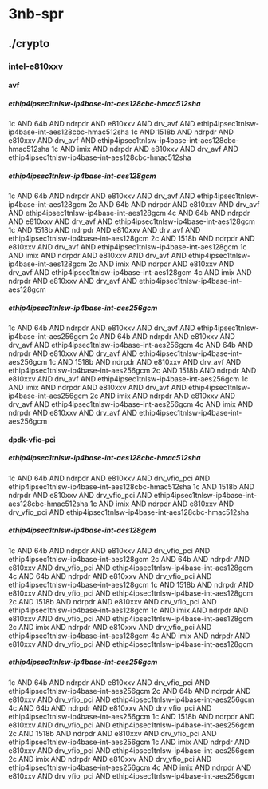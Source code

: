 # 3nb-spr
## ./crypto
### intel-e810xxv
#### avf
##### ethip4ipsec1tnlsw-ip4base-int-aes128cbc-hmac512sha
1c AND 64b AND ndrpdr AND e810xxv AND drv_avf AND ethip4ipsec1tnlsw-ip4base-int-aes128cbc-hmac512sha
1c AND 1518b AND ndrpdr AND e810xxv AND drv_avf AND ethip4ipsec1tnlsw-ip4base-int-aes128cbc-hmac512sha
1c AND imix AND ndrpdr AND e810xxv AND drv_avf AND ethip4ipsec1tnlsw-ip4base-int-aes128cbc-hmac512sha
##### ethip4ipsec1tnlsw-ip4base-int-aes128gcm
1c AND 64b AND ndrpdr AND e810xxv AND drv_avf AND ethip4ipsec1tnlsw-ip4base-int-aes128gcm
2c AND 64b AND ndrpdr AND e810xxv AND drv_avf AND ethip4ipsec1tnlsw-ip4base-int-aes128gcm
4c AND 64b AND ndrpdr AND e810xxv AND drv_avf AND ethip4ipsec1tnlsw-ip4base-int-aes128gcm
1c AND 1518b AND ndrpdr AND e810xxv AND drv_avf AND ethip4ipsec1tnlsw-ip4base-int-aes128gcm
2c AND 1518b AND ndrpdr AND e810xxv AND drv_avf AND ethip4ipsec1tnlsw-ip4base-int-aes128gcm
1c AND imix AND ndrpdr AND e810xxv AND drv_avf AND ethip4ipsec1tnlsw-ip4base-int-aes128gcm
2c AND imix AND ndrpdr AND e810xxv AND drv_avf AND ethip4ipsec1tnlsw-ip4base-int-aes128gcm
4c AND imix AND ndrpdr AND e810xxv AND drv_avf AND ethip4ipsec1tnlsw-ip4base-int-aes128gcm
##### ethip4ipsec1tnlsw-ip4base-int-aes256gcm
1c AND 64b AND ndrpdr AND e810xxv AND drv_avf AND ethip4ipsec1tnlsw-ip4base-int-aes256gcm
2c AND 64b AND ndrpdr AND e810xxv AND drv_avf AND ethip4ipsec1tnlsw-ip4base-int-aes256gcm
4c AND 64b AND ndrpdr AND e810xxv AND drv_avf AND ethip4ipsec1tnlsw-ip4base-int-aes256gcm
1c AND 1518b AND ndrpdr AND e810xxv AND drv_avf AND ethip4ipsec1tnlsw-ip4base-int-aes256gcm
2c AND 1518b AND ndrpdr AND e810xxv AND drv_avf AND ethip4ipsec1tnlsw-ip4base-int-aes256gcm
1c AND imix AND ndrpdr AND e810xxv AND drv_avf AND ethip4ipsec1tnlsw-ip4base-int-aes256gcm
2c AND imix AND ndrpdr AND e810xxv AND drv_avf AND ethip4ipsec1tnlsw-ip4base-int-aes256gcm
4c AND imix AND ndrpdr AND e810xxv AND drv_avf AND ethip4ipsec1tnlsw-ip4base-int-aes256gcm
#### dpdk-vfio-pci
##### ethip4ipsec1tnlsw-ip4base-int-aes128cbc-hmac512sha
1c AND 64b AND ndrpdr AND e810xxv AND drv_vfio_pci AND ethip4ipsec1tnlsw-ip4base-int-aes128cbc-hmac512sha
1c AND 1518b AND ndrpdr AND e810xxv AND drv_vfio_pci AND ethip4ipsec1tnlsw-ip4base-int-aes128cbc-hmac512sha
1c AND imix AND ndrpdr AND e810xxv AND drv_vfio_pci AND ethip4ipsec1tnlsw-ip4base-int-aes128cbc-hmac512sha
##### ethip4ipsec1tnlsw-ip4base-int-aes128gcm
1c AND 64b AND ndrpdr AND e810xxv AND drv_vfio_pci AND ethip4ipsec1tnlsw-ip4base-int-aes128gcm
2c AND 64b AND ndrpdr AND e810xxv AND drv_vfio_pci AND ethip4ipsec1tnlsw-ip4base-int-aes128gcm
4c AND 64b AND ndrpdr AND e810xxv AND drv_vfio_pci AND ethip4ipsec1tnlsw-ip4base-int-aes128gcm
1c AND 1518b AND ndrpdr AND e810xxv AND drv_vfio_pci AND ethip4ipsec1tnlsw-ip4base-int-aes128gcm
2c AND 1518b AND ndrpdr AND e810xxv AND drv_vfio_pci AND ethip4ipsec1tnlsw-ip4base-int-aes128gcm
1c AND imix AND ndrpdr AND e810xxv AND drv_vfio_pci AND ethip4ipsec1tnlsw-ip4base-int-aes128gcm
2c AND imix AND ndrpdr AND e810xxv AND drv_vfio_pci AND ethip4ipsec1tnlsw-ip4base-int-aes128gcm
4c AND imix AND ndrpdr AND e810xxv AND drv_vfio_pci AND ethip4ipsec1tnlsw-ip4base-int-aes128gcm
##### ethip4ipsec1tnlsw-ip4base-int-aes256gcm
1c AND 64b AND ndrpdr AND e810xxv AND drv_vfio_pci AND ethip4ipsec1tnlsw-ip4base-int-aes256gcm
2c AND 64b AND ndrpdr AND e810xxv AND drv_vfio_pci AND ethip4ipsec1tnlsw-ip4base-int-aes256gcm
4c AND 64b AND ndrpdr AND e810xxv AND drv_vfio_pci AND ethip4ipsec1tnlsw-ip4base-int-aes256gcm
1c AND 1518b AND ndrpdr AND e810xxv AND drv_vfio_pci AND ethip4ipsec1tnlsw-ip4base-int-aes256gcm
2c AND 1518b AND ndrpdr AND e810xxv AND drv_vfio_pci AND ethip4ipsec1tnlsw-ip4base-int-aes256gcm
1c AND imix AND ndrpdr AND e810xxv AND drv_vfio_pci AND ethip4ipsec1tnlsw-ip4base-int-aes256gcm
2c AND imix AND ndrpdr AND e810xxv AND drv_vfio_pci AND ethip4ipsec1tnlsw-ip4base-int-aes256gcm
4c AND imix AND ndrpdr AND e810xxv AND drv_vfio_pci AND ethip4ipsec1tnlsw-ip4base-int-aes256gcm
